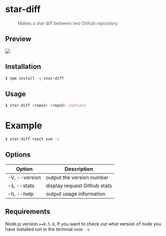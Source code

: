 # star-diff
> Makes a star diff between two Github repository

## Preview
![](https://i.imgur.com/hObeibW.png)

## Installation
```bash
$ npm install -g star-diff
```

## Usage

```bash
$ star-diff <repo1> <repo2> [option]
```
# Example
```bash
$ star-diff react vue -s
```

## Options
<table>
    <thead>
        <tr>
            <th>Option</th>
            <th>Description</th>
        </tr>
    </thead>
    <tbody>
        <tbody>
            <tr>
                <td>-V, --version</td>
                <td>output the version number</td>
            </tr>
             <tr>
                <td>-s, --stats</td>
                <td>display request Github stats</td>
            </tr>
             <tr>
                <td>-h, --help</td>
                <td>output usage information</td>
            </tr>
        </tbody>
    </tbody>
</table>

## Requirements
Node.js version `>=8.5.0`, if you want to check out what version of node you have installed run in the terminal `node -v`